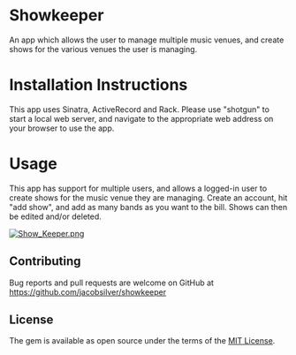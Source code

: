 # Showkeeper
An app which allows the user to manage multiple music venues, and create shows for the various venues the user is managing.

# Installation Instructions
This app uses Sinatra, ActiveRecord and Rack. Please use "shotgun" to start a local web server, and navigate to the appropriate web address on your browser to use the app.

# Usage
This app has support for multiple users, and allows a logged-in user to create shows for the music venue they are managing.  Create an account, hit "add show", and add as many bands as you want to the bill.  Shows can then be edited and/or deleted.

[![Show_Keeper.png](https://s33.postimg.cc/4wnp18e8f/Show_Keeper.png)](https://postimg.cc/image/nozk4tamj/)

## Contributing

Bug reports and pull requests are welcome on GitHub at https://github.com/jacobsilver/showkeeper

## License

The gem is available as open source under the terms of the [MIT License](https://opensource.org/licenses/MIT).
